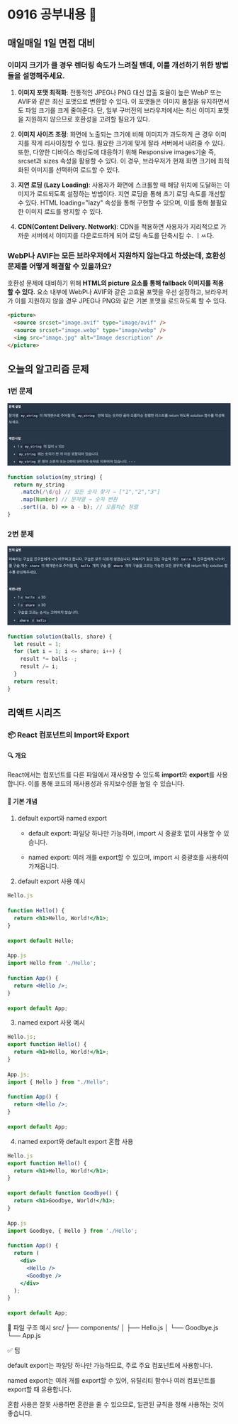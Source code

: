 # 0916 공부내용 📖

## 매일매일 1일 면접 대비

### **이미지 크기가 클 경우 렌더링 속도가 느려질 텐데, 이를 개선하기 위한 방법들을 설명해주세요.**

1. **이미지 포맷 최적화**: 전통적인 JPEG나 PNG 대신 압출 효율이 높은 WebP 또는 AVIF와 같은 최신 포맷으로 변환할 수 있다. 이 포맷들은 이미지 품질을 유지하면서도 파일 크기를 크게 줄여준다. 단, 일부 구버전의 브라우저에서는 최신 이미지 포맷을 지원하지 않으므로 호환성을 고려할 필요가 있다.

2. **이미지 사이즈 조정**: 화면에 노출되는 크기에 비해 이미지가 과도하게 큰 경우 이미지를 작게 리사이징할 수 있다. 필요한 크기에 맞게 잘라 서버에서 내려줄 수 있다. 또한, 다양한 디바이스 해상도에 대응하기 위해 Responsive images기술 즉, srcset과 sizes 속성을 활용할 수 있다. 이 경우, 브라우저가 현재 화면 크기에 최적화된 이미지를 선택하여 로드할 수 있다.

3. **지연 로딩 (Lazy Loading)**: 사용자가 화면에 스크롤할 때 해당 위치에 도달하는 이미지가 로드되도록 설정하는 방법이다. 지연 로딩을 통해 초기 로딩 속도를 개선할 수 있다. HTML loading="lazy" 속성을 통해 구현할 수 있으며, 이를 통해 불필요한 이미지 로드를 방지할 수 있다.

4. **CDN(Content Delivery. Network)**: CDN을 적용하면 사용자가 지리적으로 가까운 서버에서 이미지를 다운로드하게 되어 로딩 속도를 단축시킬 수. ㅣㅆ다.

### **WebP나 AVIF는 모든 브라우저에서 지원하지 않는다고 하셨는데, 호환성 문제를 어떻게 해결할 수 있을까요?**

호환성 문제에 대비하기 위해 **HTML의 picture 요소를 통해 fallback 이미지를 적용 할 수 있다.** <picutre> 요소 내부에 WebP나 AVIF와 같은 고효율 포맷을 우선 설정하고, 브라우저가 이를 지원하지 않을 경우 JPEG나 PNG와 같은 기본 포맷을 로드하도록 할 수 있다.

```html
<picture>
  <source srcset="image.avif" type="image/avif" />
  <source srcset="image.webp" type="image/webp" />
  <img src="image.jpg" alt="Image description" />
</picture>
```

## 오늘의 알고리즘 문제

### 1번 문제

![alt text](image.png)

```js
function solution(my_string) {
  return my_string
    .match(/\d/g) // 모든 숫자 찾기 → ["1","2","3"]
    .map(Number) // 문자열 → 숫자 변환
    .sort((a, b) => a - b); // 오름차순 정렬
}
```

### 2번 문제

![alt text](image-1.png)

```js
function solution(balls, share) {
  let result = 1;
  for (let i = 1; i <= share; i++) {
    result *= balls--;
    result /= i;
  }
  return result;
}
```

## 리액트 시리즈

### 📦 React 컴포넌트의 Import와 Export

#### 🔍 개요

React에서는 컴포넌트를 다른 파일에서 재사용할 수 있도록 **import**와 **export**를 사용합니다. 이를 통해 코드의 재사용성과 유지보수성을 높일 수 있습니다.

#### 🧱 기본 개념

1. default export와 named export

   - default export: 파일당 하나만 가능하며, import 시 중괄호 없이 사용할 수 있습니다.

   - named export: 여러 개를 export할 수 있으며, import 시 중괄호를 사용하여 가져옵니다.

2. default export 사용 예시

```jsx
Hello.js

function Hello() {
  return <h1>Hello, World!</h1>;
}

export default Hello;

App.js
import Hello from './Hello';

function App() {
  return <Hello />;
}

export default App;
```

3. named export 사용 예시

```jsx
Hello.js;
export function Hello() {
  return <h1>Hello, World!</h1>;
}

App.js;
import { Hello } from "./Hello";

function App() {
  return <Hello />;
}

export default App;
```

4. named export와 default export 혼합 사용

```jsx
Hello.js
export function Hello() {
  return <h1>Hello, World!</h1>;
}

export default function Goodbye() {
  return <h1>Goodbye, World!</h1>;
}

App.js
import Goodbye, { Hello } from './Hello';

function App() {
  return (
    <div>
      <Hello />
      <Goodbye />
    </div>
  );
}

export default App;
```

📂 파일 구조 예시
src/
├── components/
│ ├── Hello.js
│ └── Goodbye.js
└── App.js

✅ 팁

default export는 파일당 하나만 가능하므로, 주로 주요 컴포넌트에 사용합니다.

named export는 여러 개를 export할 수 있어, 유틸리티 함수나 여러 컴포넌트를 export할 때 유용합니다.

혼합 사용은 잘못 사용하면 혼란을 줄 수 있으므로, 일관된 규칙을 정해 사용하는 것이 좋습니다.
